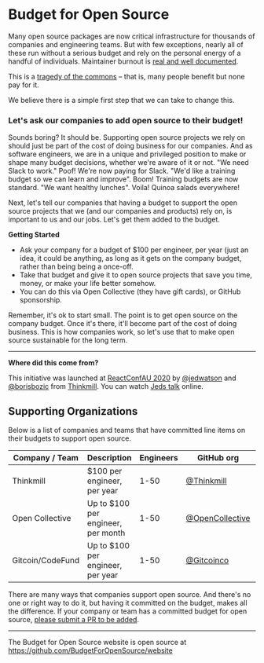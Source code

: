 # Budget for Open Source

Many open source packages are now critical infrastructure for thousands of companies and engineering teams. But with few exceptions, nearly all of these run without a serious budget and rely on the personal energy of a handful of individuals. Maintainer burnout is [real and well documented](https://www.google.com/search?q=open+source+burnout).

This is a [tragedy of the commons](https://en.wikipedia.org/wiki/Tragedy_of_the_commons) – that is, many people benefit but none pay for it.

We believe there is a simple first step that we can take to change this.

### Let's ask our companies to add open source to their budget!

Sounds boring? It should be. Supporting open source projects we rely on should just be part of the cost of doing business for our companies. And as software engineers, we are in a unique and privileged position to make or shape many budget decisions, whether we're aware of it or not. "We need Slack to work." Poof! We're now paying for Slack. "We'd like a training budget so we can learn and improve". Boom! Training budgets are now standard. "We want healthy lunches". Voila! Quinoa salads everywhere!

Next, let's tell our companies that having a budget to support the open source projects that we (and our companies and products) rely on, is important to us and our jobs. Let's get them added to the budget.

**Getting Started**

* Ask your company for a budget of $100 per engineer, per year (just an idea, it could be anything, as long as it gets on the company budget, rather than being being a once-off.
* Take that budget and give it to open source projects that save you time, money, or make your life better somehow.
* You can do this via Open Collective (they have gift cards), or GitHub sponsorship.

Remember, it's ok to start small. The point is to get open source on the company budget. Once it's there, it'll become part of the cost of doing business. This is how companies work, so let's use that to make open source sustainable for the long term.

---

**Where did this come from?**

This initiative was launched at [ReactConfAU 2020](https://reactconfau.com/) by [@jedwatson](https://twitter.com/jedwatson) and [@borisbozic](https://twitter.com/borisbozic) from [Thinkmill](https://twitter.com/thethinkmill). You can watch [Jeds talk](https://reactconfau.com/talks/the-value-of-open-source) online.


## Supporting Organizations

Below is a list of companies and teams that have committed line items on their budgets to support open source.

| Company / Team | Description                 | Engineers | GitHub org                                 | OpenCollective                       |
|----------------|-----------------------------|-----------|--------------------------------------------|--------------------------------------|
| Thinkmill       | $100 per engineer, per year | 1-50      | [@Thinkmill](https://github.com/Thinkmill) | https://opencollective.com/thinkmill |
| Open Collective | Up to $100 per engineer, per month | 1-50      | [@OpenCollective](https://github.com/opencollective) | https://opencollective.com/opencollectiveinc |
| Gitcoin/CodeFund | Up to $100 per engineer, per year | 1-50      | [@Gitcoinco](https://github.com/gitcoinco) | https://opencollective.com/codefund |

There are many ways that companies support open source. And there's no one or right way to do it, but having it committed on the budget, makes all the difference. If your company or team has a committed budget for open source, [please submit a PR to be added](https://github.com/BudgetForOpenSource/website/edit/master/README.md).

---

The Budget for Open Source website is open source at https://github.com/BudgetForOpenSource/website
